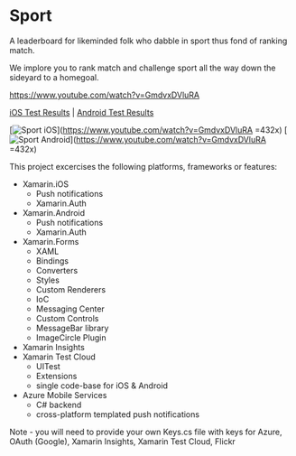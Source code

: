 # Sport
A leaderboard for likeminded folk who dabble in sport thus fond of ranking match.

We implore you to rank match and challenge sport all the way down the sideyard to a homegoal.

https://www.youtube.com/watch?v=GmdvxDVluRA

[iOS Test Results](https://testcloud.xamarin.com/test/sport_a733565d-c008-4e48-8e59-56b2f3964271/?step=0_0_13) | [Android Test Results](https://testcloud.xamarin.com/test/sport_a03f85e9-f13f-47f6-946a-a0d233a3058a/?step=0_0_13)

[![Sport iOS](https://raw.githubusercontent.com/rob-derosa/Sport/master/Resources/Screenshots/57453c24-b0f2-4973-96e9-2c6d6759e20e.png)](https://www.youtube.com/watch?v=GmdvxDVluRA =432x)
[![Sport Android](https://raw.githubusercontent.com/rob-derosa/Sport/master/Resources/Screenshots/5b35e8b6-85df-44ac-937e-a4b6809131a1.png)](https://www.youtube.com/watch?v=GmdvxDVluRA =432x)

This project excercises the following platforms, frameworks or features:
* Xamarin.iOS
  * Push notifications
  * Xamarin.Auth
* Xamarin.Android
  * Push notifications
  * Xamarin.Auth
* Xamarin.Forms
  * XAML
  * Bindings
  * Converters
  * Styles
  * Custom Renderers
  * IoC
  * Messaging Center
  * Custom Controls
  * MessageBar library
  * ImageCircle Plugin
* Xamarin Insights
* Xamarin Test Cloud
  * UITest
  * Extensions
  * single code-base for iOS & Android
* Azure Mobile Services
  * C# backend
  * cross-platform templated push notifications


Note - you will need to provide your own Keys.cs file with keys for Azure, OAuth (Google), Xamarin Insights, Xamarin Test Cloud, Flickr